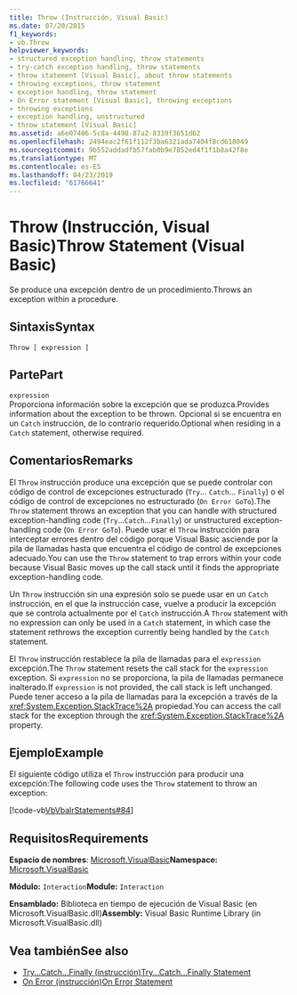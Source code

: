 ```yaml
---
title: Throw (Instrucción, Visual Basic)
ms.date: 07/20/2015
f1_keywords:
- vb.Throw
helpviewer_keywords:
- structured exception handling, throw statements
- try-catch exception handling, throw statements
- throw statement [Visual Basic], about throw statements
- throwing exceptions, throw statement
- exception handling, throw statement
- On Error statement [Visual Basic], throwing exceptions
- throwing exceptions
- exception handling, unstructured
- throw statement [Visual Basic]
ms.assetid: a6e07406-5c8a-4498-87a2-8339f3651d62
ms.openlocfilehash: 2494eac2f61f112f3ba6321ada7404f8cd618049
ms.sourcegitcommit: 9b552addadfb57fab0b9e7852ed4f1f1b8a42f8e
ms.translationtype: MT
ms.contentlocale: es-ES
ms.lasthandoff: 04/23/2019
ms.locfileid: "61766641"
---
```

# <a name="throw-statement-visual-basic"></a><span data-ttu-id="1303d-102">Throw (Instrucción, Visual Basic)</span><span class="sxs-lookup"><span data-stu-id="1303d-102">Throw Statement (Visual Basic)</span></span>
<span data-ttu-id="1303d-103">Se produce una excepción dentro de un procedimiento.</span><span class="sxs-lookup"><span data-stu-id="1303d-103">Throws an exception within a procedure.</span></span>  
  
## <a name="syntax"></a><span data-ttu-id="1303d-104">Sintaxis</span><span class="sxs-lookup"><span data-stu-id="1303d-104">Syntax</span></span>  
  
```  
Throw [ expression ]  
```  
  
## <a name="part"></a><span data-ttu-id="1303d-105">Parte</span><span class="sxs-lookup"><span data-stu-id="1303d-105">Part</span></span>  
 `expression`  
 <span data-ttu-id="1303d-106">Proporciona información sobre la excepción que se produzca.</span><span class="sxs-lookup"><span data-stu-id="1303d-106">Provides information about the exception to be thrown.</span></span> <span data-ttu-id="1303d-107">Opcional si se encuentra en un `Catch` instrucción, de lo contrario requerido.</span><span class="sxs-lookup"><span data-stu-id="1303d-107">Optional when residing in a `Catch` statement, otherwise required.</span></span>  
  
## <a name="remarks"></a><span data-ttu-id="1303d-108">Comentarios</span><span class="sxs-lookup"><span data-stu-id="1303d-108">Remarks</span></span>  
 <span data-ttu-id="1303d-109">El `Throw` instrucción produce una excepción que se puede controlar con código de control de excepciones estructurado (`Try`... `Catch`... `Finally`) o el código de control de excepciones no estructurado (`On Error GoTo`).</span><span class="sxs-lookup"><span data-stu-id="1303d-109">The `Throw` statement throws an exception that you can handle with structured exception-handling code (`Try`...`Catch`...`Finally`) or unstructured exception-handling code (`On Error GoTo`).</span></span> <span data-ttu-id="1303d-110">Puede usar el `Throw` instrucción para interceptar errores dentro del código porque Visual Basic asciende por la pila de llamadas hasta que encuentra el código de control de excepciones adecuado.</span><span class="sxs-lookup"><span data-stu-id="1303d-110">You can use the `Throw` statement to trap errors within your code because Visual Basic moves up the call stack until it finds the appropriate exception-handling code.</span></span>  
  
 <span data-ttu-id="1303d-111">Un `Throw` instrucción sin una expresión solo se puede usar en un `Catch` instrucción, en el que la instrucción case, vuelve a producir la excepción que se controla actualmente por el `Catch` instrucción.</span><span class="sxs-lookup"><span data-stu-id="1303d-111">A `Throw` statement with no expression can only be used in a `Catch` statement, in which case the statement rethrows the exception currently being handled by the `Catch` statement.</span></span>  
  
 <span data-ttu-id="1303d-112">El `Throw` instrucción restablece la pila de llamadas para el `expression` excepción.</span><span class="sxs-lookup"><span data-stu-id="1303d-112">The `Throw` statement resets the call stack for the `expression` exception.</span></span> <span data-ttu-id="1303d-113">Si `expression` no se proporciona, la pila de llamadas permanece inalterado.</span><span class="sxs-lookup"><span data-stu-id="1303d-113">If `expression` is not provided, the call stack is left unchanged.</span></span> <span data-ttu-id="1303d-114">Puede tener acceso a la pila de llamadas para la excepción a través de la <xref:System.Exception.StackTrace%2A> propiedad.</span><span class="sxs-lookup"><span data-stu-id="1303d-114">You can access the call stack for the exception through the <xref:System.Exception.StackTrace%2A> property.</span></span>  
  
## <a name="example"></a><span data-ttu-id="1303d-115">Ejemplo</span><span class="sxs-lookup"><span data-stu-id="1303d-115">Example</span></span>  
 <span data-ttu-id="1303d-116">El siguiente código utiliza el `Throw` instrucción para producir una excepción:</span><span class="sxs-lookup"><span data-stu-id="1303d-116">The following code uses the `Throw` statement to throw an exception:</span></span>  
  
 [!code-vb[VbVbalrStatements#84](~/samples/snippets/visualbasic/VS_Snippets_VBCSharp/VbVbalrStatements/VB/Class1.vb#84)]  
  
## <a name="requirements"></a><span data-ttu-id="1303d-117">Requisitos</span><span class="sxs-lookup"><span data-stu-id="1303d-117">Requirements</span></span>  
 <span data-ttu-id="1303d-118">**Espacio de nombres**: [Microsoft.VisualBasic](../../../visual-basic/language-reference/runtime-library-members.md)</span><span class="sxs-lookup"><span data-stu-id="1303d-118">**Namespace:** [Microsoft.VisualBasic](../../../visual-basic/language-reference/runtime-library-members.md)</span></span>  
  
 <span data-ttu-id="1303d-119">**Módulo:** `Interaction`</span><span class="sxs-lookup"><span data-stu-id="1303d-119">**Module:** `Interaction`</span></span>  
  
 <span data-ttu-id="1303d-120">**Ensamblado:** Biblioteca en tiempo de ejecución de Visual Basic (en Microsoft.VisualBasic.dll)</span><span class="sxs-lookup"><span data-stu-id="1303d-120">**Assembly:** Visual Basic Runtime Library (in Microsoft.VisualBasic.dll)</span></span>  
  
## <a name="see-also"></a><span data-ttu-id="1303d-121">Vea también</span><span class="sxs-lookup"><span data-stu-id="1303d-121">See also</span></span>

- [<span data-ttu-id="1303d-122">Try...Catch...Finally (instrucción)</span><span class="sxs-lookup"><span data-stu-id="1303d-122">Try...Catch...Finally Statement</span></span>](../../../visual-basic/language-reference/statements/try-catch-finally-statement.md)
- [<span data-ttu-id="1303d-123">On Error (instrucción)</span><span class="sxs-lookup"><span data-stu-id="1303d-123">On Error Statement</span></span>](../../../visual-basic/language-reference/statements/on-error-statement.md)
